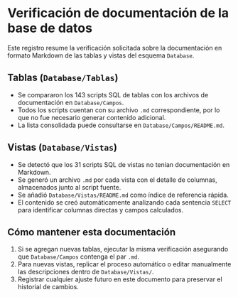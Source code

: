 # Verificación de documentación de la base de datos

Este registro resume la verificación solicitada sobre la documentación en formato Markdown de las tablas y vistas del esquema `Database`.

## Tablas (`Database/Tablas`)
- Se compararon los 143 scripts SQL de tablas con los archivos de documentación en `Database/Campos`.
- Todos los scripts cuentan con su archivo `.md` correspondiente, por lo que no fue necesario generar contenido adicional.
- La lista consolidada puede consultarse en `Database/Campos/README.md`.

## Vistas (`Database/Vistas`)
- Se detectó que los 31 scripts SQL de vistas no tenían documentación en Markdown.
- Se generó un archivo `.md` por cada vista con el detalle de columnas, almacenados junto al script fuente.
- Se añadió `Database/Vistas/README.md` como índice de referencia rápida.
- El contenido se creó automáticamente analizando cada sentencia `SELECT` para identificar columnas directas y campos calculados.

## Cómo mantener esta documentación
1. Si se agregan nuevas tablas, ejecutar la misma verificación asegurando que `Database/Campos` contenga el par `.md`.
2. Para nuevas vistas, replicar el proceso automático o editar manualmente las descripciones dentro de `Database/Vistas/`.
3. Registrar cualquier ajuste futuro en este documento para preservar el historial de cambios.
